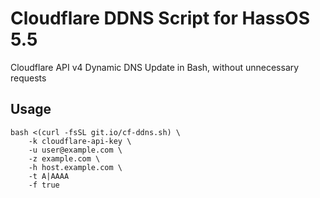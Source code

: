 # Cloudflare DDNS Script for HassOS 5.5

Cloudflare API v4 Dynamic DNS Update in Bash, without unnecessary requests

## Usage

```shell
bash <(curl -fsSL git.io/cf-ddns.sh) \
    -k cloudflare-api-key \
    -u user@example.com \
    -z example.com \
    -h host.example.com \
    -t A|AAAA
    -f true
```
